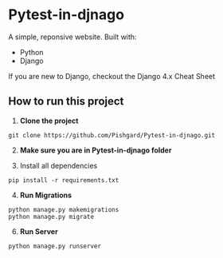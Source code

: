 # Pytest-in-djnago

A simple, reponsive website. Built with:

- Python
- Django

If you are new to Django, checkout the Django 4.x Cheat Sheet

## How to run this project

1. **Clone the project**

```
git clone https://github.com/Pishgard/Pytest-in-djnago.git
```

2. **Make sure you are in Pytest-in-djnago folder**

3. Install all dependencies

```
pip install -r requirements.txt
```

4. **Run Migrations**

```
python manage.py makemigrations
python manage.py migrate
```

6. **Run Server**

```
python manage.py runserver
```
